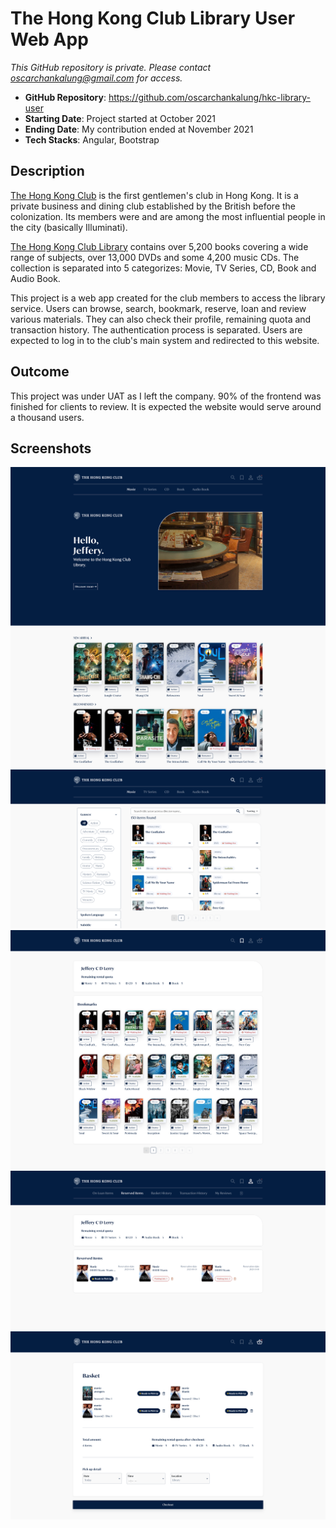 # The Hong Kong Club Library User Web App

_This GitHub repository is private. Please contact oscarchankalung@gmail.com for access._

- **GitHub Repository**: https://github.com/oscarchankalung/hkc-library-user
- **Starting Date**: Project started at October 2021
- **Ending Date**: My contribution ended at November 2021
- **Tech Stacks**: Angular, Bootstrap

## Description

[The Hong Kong Club](https://en.wikipedia.org/wiki/Hong_Kong_Club) is the first gentlemen's club in Hong Kong. It is a private business and dining club established by the British before the colonization. Its members were and are among the most influential people in the city (basically Illuminati).

[The Hong Kong Club Library](https://www.thehongkongclub.hk/public/library.html) contains over 5,200 books covering a wide range of subjects, over 13,000 DVDs and some 4,200 music CDs. The collection is separated into 5 categorizes: Movie, TV Series, CD, Book and Audio Book.

This project is a web app created for the club members to access the library service. Users can browse, search, bookmark, reserve, loan and review various materials. They can also check their profile, remaining quota and transaction history. The authentication process is separated. Users are expected to log in to the club's main system and redirected to this website.

## Outcome

This project was under UAT as I left the company. 90% of the frontend was finished for clients to review. It is expected the website would serve around a thousand users.

## Screenshots

<img src='01-screenshot-home.png' width='600' />
<img src='02-screenshot-search.png' width='600' />
<img src='03-screenshot-bookmark.png' width='600' />
<img src='04-screenshot-user.png' width='600' />
<img src='05-screenshot-basket.png' width='600' />
